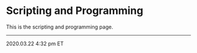 # Scripting and Programming

This is the scripting and programming page.

<hr class="tight">
<p class="timestamp">2020.03.22 4:32 pm ET</p>
